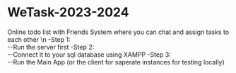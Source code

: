 # WeTask-2023-2024
Online todo list with Friends System where you can chat and assign tasks to each other \n
-Step 1:<br>
--Run the server first 
-Step 2:<br>
--Connect it to your sql database using XAMPP
-Step 3:<br>
--Run the Main App (or the client for saperate instances for testing locally)

